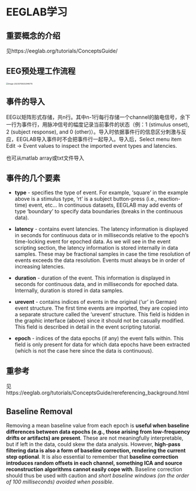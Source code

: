 # EEGLAB学习

## 重要概念的介绍

见https://eeglab.org/tutorials/ConceptsGuide/

## EEG预处理工作流程

<img src="C:\Users\Carson Ma\AppData\Roaming\Typora\typora-user-images\image-20230709202948715.png" alt="image-20230709202948715" style="zoom:35%;" />

## 事件的导入

EEG以矩阵形式存储，共n行。其中n-1行每行存储一个channel的脑电信号，余下一行为事件行，用脉冲信号的幅度记录当前事件的状态（例：1 (stimulus onset), 2 (subject response), and 0 (other)）。导入时依据事件行的信息区分刺激与反应，EEGLAB导入事件时不会把事件行一起导入。导入后，Select menu item Edit → Event values to inspect the imported event types and latencies.

也可从matlab array或txt文件导入

## 事件的几个要素

- **type** - specifies the type of event. For example, ‘square’ in the example above is a stimulus type, ‘rt’ is a subject button-press (i.e., reaction-time) event, etc… In continuous datasets, EEGLAB may add events of type ‘boundary’ to specify data boundaries (breaks in the continuous data).

- **latency** - contains event latencies. The latency information is displayed in seconds for continuous data or in milliseconds relative to the epoch’s time-locking event for epoched data. As we will see in the event scripting section, the latency information is stored internally in data samples. These may be fractional samples in case the time resolution of events exceeds the data resolution. Events must always be in order of increasing latencies.

- **duration** - duration of the event. This information is displayed in seconds for continuous data, and in milliseconds for epoched data. Internally, duration is stored in data samples.

- **urevent** - contains indices of events in the original (‘ur’ in German) event structure. The first time events are imported, they are copied into a separate structure called the ‘urevent’ structure. This field is hidden in the graphic interface (above) since it should not be casually modified. This field is described in detail in the event scripting tutorial.

- **epoch** - indices of the data epochs (if any) the event falls within. This field is only present for data for which data epochs have been extracted (which is not the case here since the data is continuous).

## 重参考

见https://eeglab.org/tutorials/ConceptsGuide/rereferencing_background.html

## Baseline Removal

Removing a mean baseline value from each epoch is **useful when baseline differences between data epochs (e.g., those arising from low-frequency drifts or artifacts) are present**. These are not meaningfully interpretable, but if left in the data, could skew the data analysis. However, **high-pass filtering data is also a form of baseline correction, rendering the current step optional**. It is also essential to remember that **baseline correction introduces random offsets in each channel, something ICA and source reconstruction algorithms cannot easily cope with**. Baseline correction should thus be used with caution and *short baseline windows (on the order of 100 milliseconds) avoided when possible*.
